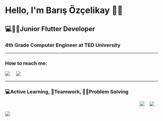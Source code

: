 <h1>Hello, I'm Barış Özçelikay 🙋‍♂️</h1>
<h2>💻👨‍💻Junior Flutter Developer</h2>
<h3>4th Grade Computer Engineer at TED University</h3>
<hr>

<h3>How to reach me:</h3>

<a href="https://www.linkedin.com/in/barisozcelikay/"><img src="https://img.shields.io/badge/linkedin-%230077B5.svg?&style=for-the-badge&logo=linkedin&logoColor=white" /></a>&nbsp;&nbsp;&nbsp;&nbsp;
<a href="mailto:ozcelikay.baris@gmail.com"><img src="https://img.shields.io/badge/gmail-%23D14836.svg?&style=for-the-badge&logo=gmail&logoColor=white" /></a>&nbsp;&nbsp;&nbsp;&nbsp;
<hr>

<h3>💻Active Learning, 🤝Teamwork, 👨‍💻Problem Solving</h3> 

 <p align='right'>
   <a href="https://medium.com/@ivan_mickovski"><img src="https://img.shields.io/badge/medium-%2312100E.svg?&style=for-the-badge&logo=medium&logoColor=white" /></a>&nbsp;&nbsp;&nbsp;
   <a href="https://developer.spotify.com/?_gl=1*1r7r86z*_gcl_aw*R0NMLjE1OTQ1NDY0MTUuQ2owS0NRanc2YXI0QlJEbkFSSXNBSVRHemxCNmJYLU83WVJJZkxjejZmWlJVUU5ZQ3JhVllHaWhGb190RHFpbHhfdGQzV2d0OWdxblE0VWFBby1zRUFMd193Y0I.*_gcl_dc*R0NMLjE1OTQ1NDY0MTUuQ2owS0NRanc2YXI0QlJEbkFSSXNBSVRHemxCNmJYLU83WVJJZkxjejZmWlJVUU5ZQ3JhVllHaWhGb190RHFpbHhfdGQzV2d0OWdxblE0VWFBby1zRUFMd193Y0I.&_ga=2.248713351.1639394264.1594546416-323639461.1585437038&_gac=1.213768678.1594546416.Cj0KCQjw6ar4BRDnARIsAITGzlB6bX-O7YRIfLcz6fZRUQNYCraVYGihFo_tDqilx_td3Wgt9gqnQ4UaAo-sEALw_wcB"><img src="https://img.shields.io/badge/spotify-%231ED760.svg?&style=for-the-badge&logo=spotify&logoColor=white" /></a>&nbsp;&nbsp;&nbsp;
 </p>

 <p align='left'>
   <a href="#"><img src="https://visitor-badge.glitch.me/badge?page_id=barisozcelikay.barisozcelikay"></a>
 </p>

